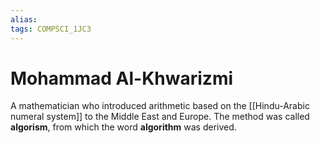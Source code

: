 ```yaml
---
alias:
tags: COMPSCI_1JC3
---
```

# Mohammad Al-Khwarizmi
A mathematician who introduced arithmetic based on the [[Hindu-Arabic numeral system]] to the Middle East and Europe. The method was called **algorism**, from which the word **algorithm** was derived.